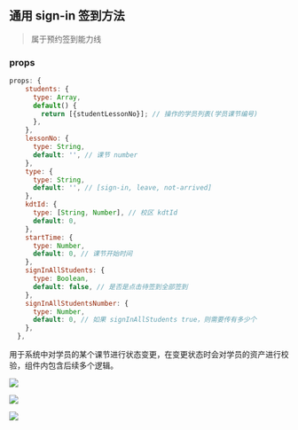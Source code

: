 ## 通用 sign-in 签到方法

> 属于预约签到能力线

### props

```JavaScript
props: {
    students: {
      type: Array,
      default() {
        return [{studentLessonNo}]; // 操作的学员列表(学员课节编号)
      },
    },
    lessonNo: {
      type: String,
      default: '', // 课节 number
    },
    type: {
      type: String,
      default: '', // [sign-in, leave, not-arrived]
    },
    kdtId: {
      type: [String, Number], // 校区 kdtId
      default: 0,
    },
    startTime: {
      type: Number,
      default: 0, // 课节开始时间
    },
    signInAllStudents: {
      type: Boolean,
      default: false, // 是否是点击待签到全部签到
    },
    signInAllStudentsNumber: {
      type: Number,
      default: 0, // 如果 signInAllStudents true，则需要传有多少个
    },
  },
```

用于系统中对学员的某个课节进行状态变更，在变更状态时会对学员的资产进行校验，组件内包含后续多个逻辑。

![](https://b.yzcdn.cn/public_files/2fd4c048fa8eb70a0cda61d7216b4923.png)

![](https://b.yzcdn.cn/public_files/960c940fc69225324c46759516d31c6d.png)

![](https://b.yzcdn.cn/public_files/65a1e13e5f97e6336adb0718586bcfa6.png)
